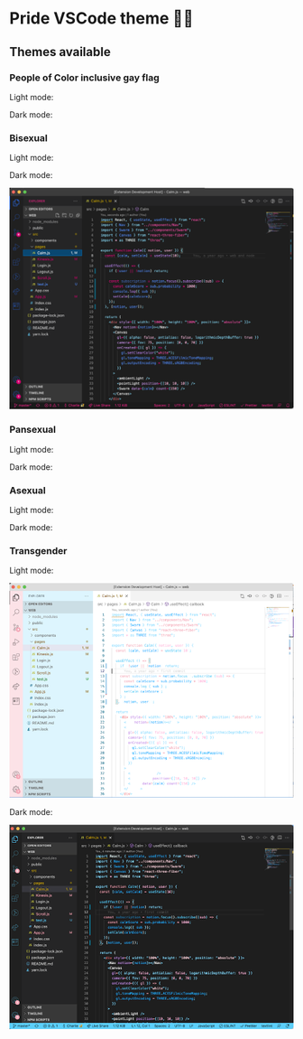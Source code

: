 # Pride VSCode theme 🏳️‍🌈

## Themes available

### People of Color inclusive gay flag

Light mode:

Dark mode:

### Bisexual

Light mode:

Dark mode:

![](./images/bisexual-dark.png)

### Pansexual

Light mode:

Dark mode:

### Asexual

Light mode:

Dark mode:

### Transgender

Light mode:

![](./images/transgender-light.png)

Dark mode:

![](./images/transgender-dark.png)
